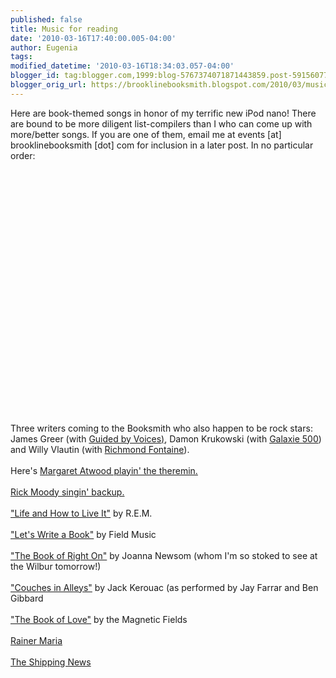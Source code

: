 ```yaml
---
published: false
title: Music for reading
date: '2010-03-16T17:40:00.005-04:00'
author: Eugenia
tags: 
modified_datetime: '2010-03-16T18:34:03.057-04:00'
blogger_id: tag:blogger.com,1999:blog-5767374071871443859.post-591560778030625529
blogger_orig_url: https://brooklinebooksmith.blogspot.com/2010/03/music-for-reading.html
---
```


Here are book-themed songs in honor of my terrific new iPod nano! There are bound to be more diligent list-compilers than I who can come up with more/better songs. If you are one of them, email me at events [at] brooklinebooksmith [dot] com for inclusion in a later post. In no particular order:<br /><br /><object width="480" height="385"><param name="movie" value="https://www.youtube.com/v/7Dy14yPVjG4&hl=en_US&fs=1&"></param><param name="allowFullScreen" value="true"></param><param name="allowscriptaccess" value="always"></param><embed src="https://www.youtube.com/v/7Dy14yPVjG4&hl=en_US&fs=1&" type="application/x-shockwave-flash" allowscriptaccess="always" allowfullscreen="true" width="480" height="385"></embed></object><br /> <br />Three writers coming to the Booksmith who also happen to be rock stars: James Greer (with <a href="https://www.youtube.com/watch?v=Fn1U_n0J-I8">Guided by Voices)</a>, Damon Krukowski (with <a href="https://www.youtube.com/watch?v=OjEOJqN3wVY&feature=PlayList&p=84789F2ECEE6DEBF&index=0&playnext=1">Galaxie 500</a>) and Willy Vlautin (with <a href="https://www.youtube.com/watch?v=o36gt8t2Mxw">Richmond Fontaine</a>).<br /><br />Here's <a href="https://www.youtube.com/watch?v=IZp-Ip3fMJo">Margaret Atwood playin' the theremin.</a><br /><br /><a href="https://www.youtube.com/watch?v=WQbSvywAPIY">Rick Moody singin' backup.</a><br /><br /><a href="https://www.youtube.com/watch?v=Ie24XntTx-Q">"Life and How to Live It"</a> by R.E.M.<br /><br /><a href="https://www.npr.org/templates/story/story.php?storyId=123970818">"Let's Write a Book"</a> by Field Music<br /><br /><a href="https://www.youtube.com/watch?v=fDQIGraR3aI">"The Book of Right On"</a> by Joanna Newsom (whom I'm so stoked to see at the Wilbur tomorrow!)<br /><br /><a href="https://www.youtube.com/watch?v=2jB9OHykGN0">"Couches in Alleys"</a> by Jack Kerouac (as performed by Jay Farrar and Ben Gibbard<br /><br /><a href="https://www.youtube.com/watch?v=Ox6aHGmfxB8">"The Book of Love"</a> by the Magnetic Fields<br /><br /><a href="https://www.youtube.com/watch?v=ZUZ1Y5O_tpo">Rainer Maria</a> <br /><br /><a href="https://www.youtube.com/watch?v=lbEyF0-JwQ0">The Shipping News</a><br /><br /><object width="480" height="385"><param name="movie" value="https://www.youtube.com/v/iBU-MxydbWQ&amp;hl=en_US&amp;fs=1&amp;"><param name="allowFullScreen" value="true"><param name="allowscriptaccess" value="always"><embed src="https://www.youtube.com/v/iBU-MxydbWQ&amp;hl=en_US&amp;fs=1&amp;" type="application/x-shockwave-flash" allowscriptaccess="always" allowfullscreen="true" width="480" height="385"></embed></object>